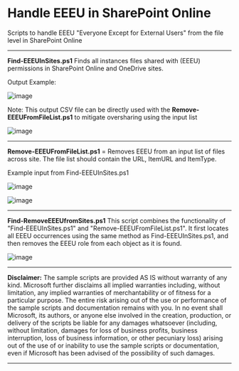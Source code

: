 # Handle EEEU in SharePoint Online
Scripts to handle EEEU "Everyone Except for External Users" from the file level in SharePoint Online

------------------------------------------------------------

**Find-EEEUInSites.ps1** Finds all instances files shared with (EEEU) permissions in SharePoint Online and OneDrive sites.

Output Example:

![image](https://github.com/user-attachments/assets/9f7cf1b4-0ce1-4ae2-9a47-9de96e8d61a7)


Note: This output CSV file can be directly used with the **Remove-EEEUFromFileList.ps1** to mitigate oversharing using the input list

![image](https://github.com/user-attachments/assets/eb0a6d81-624c-4f3a-9b64-c718e2503b04)

------------------------------------------------------------

**Remove-EEEUFromFileList.ps1** = Removes EEEU from an input list of files across site. The file list should contain the URL, ItemURL and ItemType.

Example input from Find-EEEUInSites.ps1

![image](https://github.com/user-attachments/assets/7633e87b-c304-42fd-afae-86eb9f2eea54)


![image](https://github.com/user-attachments/assets/354ba33c-ffcc-4109-a0d0-24d13eff16b8)


------------------------------------------------------------

**Find-RemoveEEEUfromSites.ps1** This script combines the functionality of "Find-EEEUInSites.ps1" and "Remove-EEEUFromFileList.ps1". 
It first locates all EEEU occurrences using the same method as Find-EEEUInSites.ps1, and then removes the EEEU role from each object as it is found.


![image](https://github.com/user-attachments/assets/b81c8d42-12a7-4652-b9e4-a66a9794e47e)


------------------------------------------------------------

**Disclaimer:** The sample scripts are provided AS IS without warranty of any kind. 
Microsoft further disclaims all implied warranties including, without limitation, 
any implied warranties of merchantability or of fitness for a particular purpose. 
The entire risk arising out of the use or performance of the sample scripts and documentation remains with you. 
In no event shall Microsoft, its authors, or anyone else involved in the creation, 
production, or delivery of the scripts be liable for any damages whatsoever 
(including, without limitation, damages for loss of business profits, business interruption, 
loss of business information, or other pecuniary loss) arising out of the use of or inability 
to use the sample scripts or documentation, even if Microsoft has been advised of the possibility of such damages.

------------------------------------------------------------

